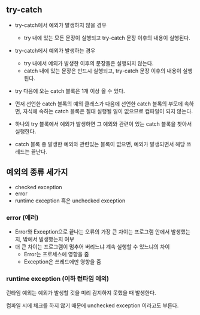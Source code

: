 ## try-catch

- try-catch에서 예외가 발생하지 않을 경우
    - try 내에 있는 모든 문장이 실행되고 try-catch 문장 이후의 내용이 실행된다.
- try-catch에서 예외가 발생하는 경우
    - try  내에서 예외가 발생한 이후의 문장들은 실행되지 않는다.
    - catch 내에 있는 문장은 반드시 실행되고, try-catch 문장 이후의 내용이 실행된다.

- try 다음에 오는 catch 블록은 1개 이상 올 수 있다.
- 먼저 선언한 catch 블록의 예외 클래스가 다음에 선언한 catch 블록의 부모에 속하면, 자식에 속하는 catch 블록은 절대 실행될 일이 없으므로 컴파일이 되지 않는다.
- 하나의 try 블록에서 예외가 발생하면 그 예외와 관련이 있는 catch 블록을 찾아서 실행한다.
- catch 블록 중 발생한 예외와 관련있는 블록이 없으면, 예외가 발생되면서 해당 쓰레드는 끝난다.

## 예외의 종류 세가지

- checked exception
- error
- runtime exception 혹은 unchecked exception

### error (에러)

- Error와 Exception으로 끝나는 오류의 가장 큰 차이는 프로그램 안에서 발생했는지, 밖에서 발생했는지 여부
- 더 큰 차이는 프로그램이 멈추어 버리느냐 계속 실행할 수 있느냐의 차이
    - Error는 프로세스에 영향을 줌
    - Exception은 쓰레드에만 영향을 줌

### runtime exception (이하 런타임 예외)

런타임 예외는 예외가 발생할 것을 미리 감지하지 못했을 때 발생한다.

컴파일 시에 체크를 하지 않기 때문에 unchecked exception 이라고도 부른다.